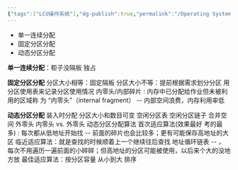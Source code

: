 ```yaml
---
{"tags":["LCU操作系统"],"dg-publish":true,"permalink":"/Operating System/LCU Operating System/连续分配存储管理方式/","dgPassFrontmatter":true,"noteIcon":""}
---
```




- 单一连续分配
- 固定分区分配
- 动态分区分配

**单一连续分配**：柜子没隔板  独占

**固定分区分配**
分区大小相等：固定隔板
分区大小不等：提前根据需求划分分区 用分区使用表来记录分区使用情况
内零头/内部碎片 : 内存中已分配给作业但未被利用的区域称 为 “内零头”（internal fragment） -- 内部空间浪费，内存利用率低

**动态分区分配**
装入时分配 分区大小和数目可变
空闲分区表 空闲分区链子  合并空间
外零头 内零头 vs. 外零头
动态分区分配算法
首次适应算法(效果最好 考的最多) : 每次都从低地址开始找 -- 前面的碎片也会比较多；更有可能保存高地址的大区
临近适应算法：就是查找的时候顺着上一个继续往后查找  地址循环链表 -- ，每次不用遍历一遍前面的小碎碎；但高地址的分区可能被使用，以后来个大的没地方放
最佳适应算法：按分区容量 从小到大 排序


